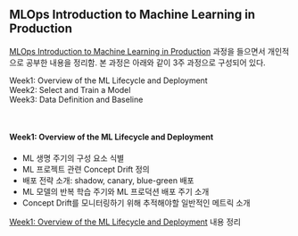 ## MLOps Introduction to Machine Learning in Production

[MLOps Introduction to Machine Learning in Production](https://www.coursera.org/learn/introduction-to-machine-learning-in-production/home/welcome) 과정을 들으면서 개인적으로 공부한 내용을 정리함. 본 과정은 아래와 같이 3주 과정으로 구성되어 있다.

Week1: Overview of the ML Lifecycle and Deployment  
Week2: Select and Train a Model  
Week3: Data Definition and Baseline  

<br/>

#### Week1: Overview of the ML Lifecycle and Deployment

- ML 생명 주기의 구성 요소 식별
- ML 프로젝트 관련 Concept Drift 정의
- 배포 전략 소개: shadow, canary, blue-green 배포
- ML 모델의 반복 학습 주기와 ML 프로덕션 배포 주기 소개
- Concept Drift를 모니터링하기 위해 추적해야할 일반적인 메트릭 소개


[Week1: Overview of the ML Lifecycle and Deployment](https://skinny-harbor-d7a.notion.site/Week-1-Overview-of-the-ML-Lifecycle-and-Deployment-e8c7f4df59ba4c21a0030af4cd7180eb) 내용 정리

